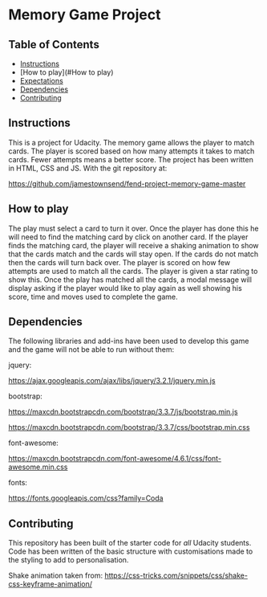 # Memory Game Project

## Table of Contents

* [Instructions](#instructions)
* [How to play](#How to play)
* [Expectations](#Expectations)
* [Dependencies](#dependencies)
* [Contributing](#contributing)


## Instructions

This is a project for Udacity. The memory game allows the player to match cards. The player is scored based on how many attempts it takes to match cards. Fewer attempts means a better score. The project has been written in HTML, CSS and JS. With the git repository at:

https://github.com/jamestownsend/fend-project-memory-game-master

## How to play

The play must select a card to turn it over. Once the player has done this he will need to find the matching card by click on another card. If the player finds the matching card, the player will receive a shaking animation to show that the cards match and the cards will stay open. If the cards do not match then the cards will turn back over. The  player is scored on how few attempts are used to match all the cards. The player is given a star rating to show this. Once the play has matched all the cards, a modal message will display asking if the player would like to play again as well showing his score, time and moves used to complete the game.

## Dependencies

The following libraries and add-ins have been used to develop this game and the game will not be able to run without them:

jquery:
 
https://ajax.googleapis.com/ajax/libs/jquery/3.2.1/jquery.min.js

bootstrap:
 
https://maxcdn.bootstrapcdn.com/bootstrap/3.3.7/js/bootstrap.min.js 

https://maxcdn.bootstrapcdn.com/bootstrap/3.3.7/css/bootstrap.min.css

font-awesome:

https://maxcdn.bootstrapcdn.com/font-awesome/4.6.1/css/font-awesome.min.css

fonts:

https://fonts.googleapis.com/css?family=Coda


## Contributing

This repository has been built of the starter code for _all_ Udacity students. Code has been written of the basic structure with customisations made to the styling to add to personalisation. 

Shake animation taken from: https://css-tricks.com/snippets/css/shake-css-keyframe-animation/ 



